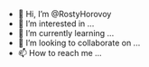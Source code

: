 - 👋 Hi, I’m @RostyHorovoy
- 👀 I’m interested in ...
- 🌱 I’m currently learning ...
- 💞️ I’m looking to collaborate on ...
- 📫 How to reach me ...

<!---
RostyHorovoy/RostyHorovoy is a ✨ special ✨ repository because its `README.md` (this file) appears on your GitHub profile.
You can click the Preview link to take a look at your changes.
--->
